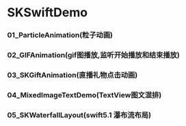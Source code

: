 # SKSwiftDemo


### 01_ParticleAnimation(粒子动画)
### 02_GIFAnimation(gif图播放,监听开始播放和结束播放)
### 03_SKGiftAnimation(直播礼物点击动画)
### 04_MixedImageTextDemo(TextView图文混排)
### 05_SKWaterfallLayout(swift5.1 瀑布流布局)


